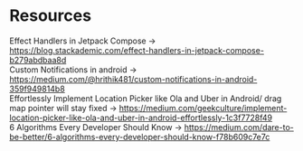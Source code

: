 # Resources


Effect Handlers in Jetpack Compose -> https://blog.stackademic.com/effect-handlers-in-jetpack-compose-b279abdbaa8d <br>
Custom Notifications in android -> https://medium.com/@hrithik481/custom-notifications-in-android-359f949814b8 <br>
Effortlessly Implement Location Picker like Ola and Uber in Android/ drag map pointer will stay fixed -> https://medium.com/geekculture/implement-location-picker-like-ola-and-uber-in-android-effortlessly-1c3f7728f49<br>
6 Algorithms Every Developer Should Know -> https://medium.com/dare-to-be-better/6-algorithms-every-developer-should-know-f78b609c7e7c<br>

